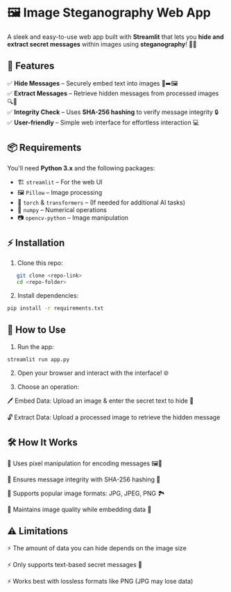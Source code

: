 # 🖼️ Image Steganography Web App  

A sleek and easy-to-use web app built with **Streamlit** that lets you **hide and extract secret messages** within images using **steganography**! 🔐✨  

## 🚀 Features  

✅ **Hide Messages** – Securely embed text into images 📝➡️🖼️  
✅ **Extract Messages** – Retrieve hidden messages from processed images 🔍🔡  
✅ **Integrity Check** – Uses **SHA-256 hashing** to verify message integrity 🔒  
✅ **User-friendly** – Simple web interface for effortless interaction 💻  

## 📦 Requirements  

You'll need **Python 3.x** and the following packages:  

- 🏗️ `streamlit` – For the web UI  
- 🖼️ `Pillow` – Image processing  
- 🤖 `torch` & `transformers` – (If needed for additional AI tasks)  
- 🔢 `numpy` – Numerical operations  
- 📷 `opencv-python` – Image manipulation  

## ⚡ Installation  

1. Clone this repo:  
```bash
   git clone <repo-link>
   cd <repo-folder>
  ```

2. Install dependencies:
  ```bash
  pip install -r requirements.txt
  ```

## 🎯 How to Use

1. Run the app:
  ```bash
  streamlit run app.py
  ```

2. Open your browser and interact with the interface! 🌐

3. Choose an operation:

  🖊️ Embed Data: Upload an image & enter the secret text to hide 🔏
  
  🔓 Extract Data: Upload a processed image to retrieve the hidden message

  
## 🛠️ How It Works

🔸 Uses pixel manipulation for encoding messages 🖼️🔡

🔸 Ensures message integrity with SHA-256 hashing 🔐

🔸 Supports popular image formats: JPG, JPEG, PNG 🏞️

🔸 Maintains image quality while embedding data 🎨

## ⚠️ Limitations

⚡ The amount of data you can hide depends on the image size

⚡ Only supports text-based secret messages 🔡

⚡ Works best with lossless formats like PNG (JPG may lose data)
